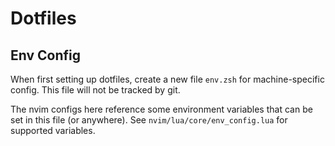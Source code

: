# Dotfiles

## Env Config

When first setting up dotfiles, create a new file `env.zsh` for machine-specific config. This file will not be tracked by git.

The nvim configs here reference some environment variables that can be set in this file (or anywhere). See `nvim/lua/core/env_config.lua` for supported variables.

